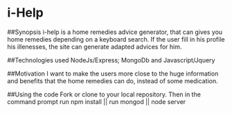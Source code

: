 # i-Help

##Synopsis
i-help is a home remedies advice generator, that can gives you home remedies depending on a keyboard search. If the user fill in his profile 
his illenesses, the site can generate adapted advices for him.

##Technologies used
NodeJs/Express; MongoDb and Javascript/Jquery

##Motivation
I want to make the users more close to the huge information and benefits that the home remedies can do, instead of some medication.

##Using the code
Fork or clone to your local repository. Then in the command prompt run npm install || run mongod || node server
